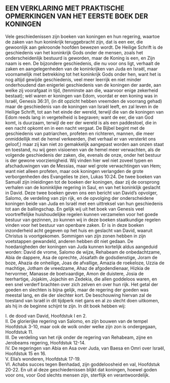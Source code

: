 ## EEN VERKLARING MET PRAKTISCHE OPMERKINGEN VAN HET EERSTE BOEK DER KONINGEN

Vele geschiedenissen zijn boeken van koningen en hun regering, waartoe de zaken van hun koninkrijk teruggebracht zijn, dat is een eer, die gewoonlijk aan gekroonde hoofden bewezen wordt. De Heilige Schrift is de geschiedenis van het koninkrijk Gods onder de mensen, zoals het onderscheidenlijk bestuurd is geworden, maar de Koning is een, en Zijn naam is een. De bijzondere geschiedenis, die nu voor ons ligt, verhaalt de zaken en aangelegenheden van de koninkrijken van Juda en Israël, maar voornamelijk met betrekking tot het koninkrijk Gods onder hen, want het is nog altijd gewijde geschiedenis, veel meer leerrijk en niet minder onderhoudend dan enigerlei geschiedenis van de koningen der aarde, aan welke zij voorafgaat in tijd, (tenminste aan die, waarvoor enige zekerheid bestaat); wèl waren er koningen van Edom, voordat er een koning was in Israël, Genesis 36:31, (in dit opzicht hebben vreemden de voorrang gehad) maar de geschiedenis van de koningen van Israël leeft, en zal leven in de Heilige Schrift, tot aan het einde der wereld, terwijl die van de koningen van Edom reeds lang in vergetelheid is begraven; want de eer, die van God komt, is duurzaam, terwijl de eer der wereld is als een paddestoel, die in een nacht opkomt en in een nacht vergaat. 
De Bijbel begint met de geschiedenis van patriarchen, profeten en richteren, mannen, die meer onmiddellijk met de hemel verkeerden, (het verhaal er van versterkt ons geloof,) maar zij kan niet zo gemakkelijk aangepast worden aan onzen staat en toestand, nu wij geen visioenen van de hemel meer verwachten, als de volgende geschiedenis der zaken, die, evenals de onze, onder het bestuur is der gewone voorzienigheid. Wij vinden hier wel niet zoveel typen en afschaduwingen van de Messias, maar wel grote verwachtingen van Hem; want niet alleen profeten, maar ook koningen verlangden de grote verborgenheden des Evangelies te zien, Lukas 10:24. 
De twee boeken van Samuël zijn inleidingen tot de boeken der koningen, daar zij de oorsprong verhalen van de koninklijke regering in Saul, en van het koninklijk geslacht in David. Deze twee boeken geven ons een bericht van David’s opvolger, Salomo, de verdeling van zijn rijk, en de opvolging der onderscheidene koningen beide van Juda en Israël met een uittreksel van hun geschiedenis tot aan de ballingschap. En gelijk wij uit het boek van Genesis veel voortreffelijke huishoudelijke regelen kunnen verzamelen voor het goede bestuur van gezinnen, zo kunnen wij in deze boeken staatkundige regelen vinden voor het bestuur van openbare zaken. 
Er is in deze boeken inzonderheid acht gegeven op het huis en geslacht van David, waaruit Christus is voortgekomen. Sommigen van zijn zonen hebben in zijn voetstappen gewandeld, anderen hebben dit niet gedaan. De hoedanigheden der koningen van Juda kunnen kortelijk aldus aangeduid worden: David de vrome, Salomo de wijze, Rehabeam de onbedachtzame, Abia de dappere, Asa de oprechte, Jósafath de godsdienstige, Joram de boze, Ahazia de onheilige, Joas de afvallige, Amazia de roekeloze, Uzzia de machtige, Jotham de vreedzame, Ahaz de afgodendienaar, Hizkia de hervormer, Manasse de boetvaardige, Amon de duistere, Josia de teerhartige, Jojakim, Jojachin en Zedekia, die allen goddeloos waren, en een snel verderf brachten over zich zelven en over hun rijk. Het getal der goeden en slechten is bijna gelijk, maar de regering der goeden was meestal lang, en die der slechter kort. De beschouwing hiervan zal de toestand van Israël in dit tijdperk niet gans en al zo slecht doen uitkomen, als hij in de beginne schijnt te zijn. In dit boek hebben wij:

I. de dood van David, Hoofdstuk I en 2.  
II. De glorierijke regering van Salomo, en zijn bouwen van de tempel Hoofdstuk 3-10, maar ook de wolk onder welke zijn zon is ondergegaan, Hoofdstuk 11.  
III. De verdeling van het rijk onder de regering van Rehabeam, zijne en Jerobeams regering, Hoofdstuk 12-14.  
IV. De regeringen van Abia en Asa over Juda, van Baesa en Omri over Israël, Hoofdstuk 15 en 16.  
V. Elia’s wonderen, Hoofdstuk 17-19.   
VI. Achabs succes tegen Benhadad, zijn goddeloosheid en val, Hoofdstuk 20-22. En uit al deze geschiedenissen blijkt dat koningen, hoewel goden voor ons, voor God slechts mensen zijn, sterflijk en verantwoordelijk.   
